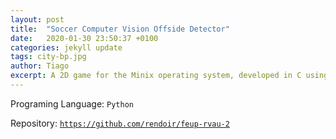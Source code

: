 ```yaml
---
layout: post
title:  "Soccer Computer Vision Offside Detector"
date:   2020-01-30 23:50:37 +0100
categories: jekyll update
tags: city-bp.jpg
author: Tiago
excerpt: A 2D game for the Minix operating system, developed in C using only the C standard library and Minix's OS API.
---
```


Programing Language: `Python`

Repository: [`https://github.com/rendoir/feup-rvau-2`](https://github.com/rendoir/feup-rvau-2)